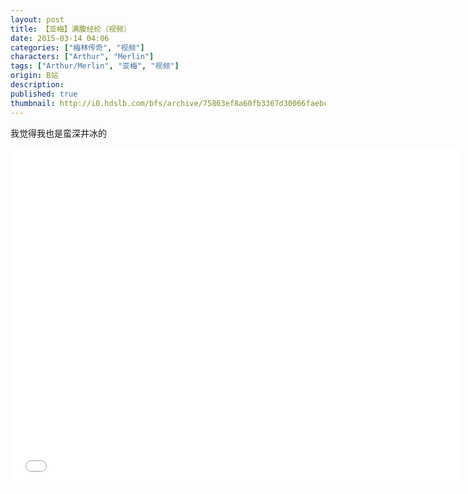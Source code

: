```yaml
---
layout: post
title: 【亚梅】满腹经纶（视频）
date: 2015-03-14 04:06
categories: ["梅林传奇", "视频"]
characters: ["Arthur", "Merlin"]
tags: ["Arthur/Merlin", "亚梅", "视频"]
origin: B站
description: 
published: true
thumbnail: http://i0.hdslb.com/bfs/archive/75863ef8a60fb3367d30066faebc0a09e7fe9755.jpg
---
```


我觉得我也是蛮深井冰的

<iframe width="720" height="540" src="//player.bilibili.com/player.html?aid=2108084&bvid=BV1Cs411S7Jf&cid=3270574&page=1" scrolling="no" border="0" frameborder="no" framespacing="0" allow="accelerometer; autoplay;" allowfullscreen="true"> </iframe>
